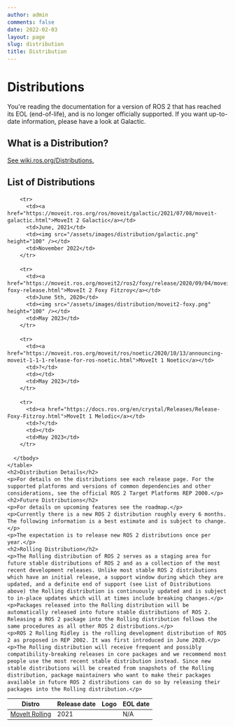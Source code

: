 ```yaml
---
author: admin
comments: false
date: 2022-02-03
layout: page
slug: distribution
title: Distribution
---
```


<div class='row'>
  <div class='col-sm-12 text-center'>
    <h1>Distributions</h1>
    <p class="paragraph-big">
     You're reading the documentation for a version of ROS 2 that has reached its EOL (end-of-life), and is no longer officially supported. If you want up-to-date information, please have a look at Galactic.
    </p>
  </div>
  <div class="col-sm-12">
    <h2>What is a Distribution?</h2>
    <a href="https://wiki.ros.org/Distributions" target="_blank">See wiki.ros.org/Distributions.</a>
    <h2>List of Distributions</h2>
    <table class="table table-striped table--distribution">
      <thead>
        <tr>
          <th>Distro</th>
          <th>Release date</th>
          <th>Logo</th>
          <th>EOL date</th>
        </tr>
      </thead>
      <tbody>
        <tr>
          <td><a href="https://docs.ros.org/en/crystal/Releases/Release-Foxy-Fitzroy.html">MoveIt Rolling</a></td>
          <td>2021</td>
          <td></td>
          <td>N/A</td>
        </tr>

        <tr>
          <td><a href="https://moveit.ros.org/ros/moveit/galactic/2021/07/08/moveit-galactic.html">MoveIt 2 Galactic</a></td>
          <td>June, 2021</td>
          <td><img src="/assets/images/distribution/galactic.png" height="100" /></td>
          <td>November 2022</td>
        </tr>

        <tr>
          <td><a href="https://moveit.ros.org/moveit2/ros2/foxy/release/2020/09/04/moveit2-foxy-release.html">MoveIt 2 Foxy Fitzroy</a></td>
          <td>June 5th, 2020</td>
          <td><img src="/assets/images/distribution/moveit2-foxy.png" height="100" /></td>
          <td>May 2023</td>
        </tr>

        <tr>
          <td><a href="https://moveit.ros.org/moveit/ros/noetic/2020/10/13/announcing-moveit-1-1-1-release-for-ros-noetic.html">MoveIt 1 Noetic</a></td>
          <td>?</td>
          <td></td>
          <td>May 2023</td>
        </tr>

        <tr>
          <td><a href="https://docs.ros.org/en/crystal/Releases/Release-Foxy-Fitzroy.html">MoveIt 1 Melodic</a></td>
          <td>?</td>
          <td></td>
          <td>May 2023</td>
        </tr>

      </tbody>
    </table>
    <h2>Distribution Details</h2>
    <p>For details on the distributions see each release page. For the supported platforms and versions of common dependencies and other considerations, see the official ROS 2 Target Platforms REP 2000.</p>
    <h2>Future Distributions</h2>
    <p>For details on upcoming features see the roadmap.</p>
    <p>Currently there is a new ROS 2 distribution roughly every 6 months. The following information is a best estimate and is subject to change.</p>
    <p>The expectation is to release new ROS 2 distributions once per year.</p>
    <h2>Rolling Distribution</h2>
    <p>The Rolling distribution of ROS 2 serves as a staging area for future stable distributions of ROS 2 and as a collection of the most recent development releases. Unlike most stable ROS 2 distributions which have an initial release, a support window during which they are updated, and a definite end of support (see List of Distributions above) the Rolling distribution is continuously updated and is subject to in-place updates which will at times include breaking changes.</p>
    <p>Packages released into the Rolling distribution will be automatically released into future stable distributions of ROS 2. Releasing a ROS 2 package into the Rolling distribution follows the same procedures as all other ROS 2 distributions.</p>
    <p>ROS 2 Rolling Ridley is the rolling development distribution of ROS 2 as proposed in REP 2002. It was first introduced in June 2020.</p>
    <p>The Rolling distribution will receive frequent and possibly compatibility-breaking releases in core packages and we recommend most people use the most recent stable distribution instead. Since new stable distributions will be created from snapshots of the Rolling distribution, package maintainers who want to make their packages available in future ROS 2 distributions can do so by releasing their packages into the Rolling distribution.</p>
  </div>
</div>
